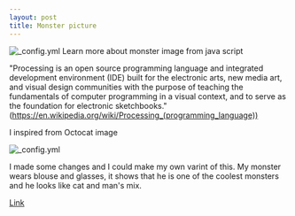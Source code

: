 ```yaml
---
layout: post
title: Monster picture
---
```

![_config.yml](http://cs633928.vk.me/v633928909/3b6a2/Mtjr80CRA3Y.jpg)
Learn more about monster image from java script

"Processing is an open source programming language and integrated development environment (IDE) built for the electronic arts, new media art, and visual design communities with the purpose of teaching the fundamentals of computer programming in a visual context, and to serve as the foundation for electronic sketchbooks."
(https://en.wikipedia.org/wiki/Processing_(programming_language))

I inspired from Octocat image

![_config.yml](https://octodex.github.com/images/steroidtocat.png)

I made some changes and I could make my own varint of this. My monster wears blouse and glasses, it shows that he is one of the coolest monsters and he looks like cat and man's mix.

[Link](https://azim228.github.io/monster-pic/)


